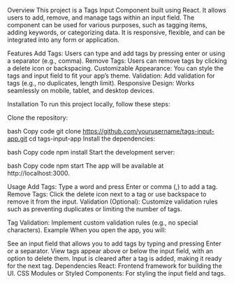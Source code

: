 Overview
This project is a Tags Input Component built using React. It allows users to add, remove, and manage tags within an input field. The component can be used for various purposes, such as tagging items, adding keywords, or categorizing data. It is responsive, flexible, and can be integrated into any form or application.

Features
Add Tags: Users can type and add tags by pressing enter or using a separator (e.g., comma).
Remove Tags: Users can remove tags by clicking a delete icon or backspacing.
Customizable Appearance: You can style the tags and input field to fit your app’s theme.
Validation: Add validation for tags (e.g., no duplicates, length limit).
Responsive Design: Works seamlessly on mobile, tablet, and desktop devices.

Installation
To run this project locally, follow these steps:

Clone the repository:

bash
Copy code
git clone https://github.com/yourusername/tags-input-app.git
cd tags-input-app
Install the dependencies:

bash
Copy code
npm install
Start the development server:

bash
Copy code
npm start
The app will be available at http://localhost:3000.

Usage
Add Tags: Type a word and press Enter or comma (,) to add a tag.
Remove Tags: Click the delete icon next to a tag or use backspace to remove it from the input.
Validation (Optional): Customize validation rules such as preventing duplicates or limiting the number of tags.

Tag Validation: Implement custom validation rules (e.g., no special characters).
Example
When you open the app, you will:

See an input field that allows you to add tags by typing and pressing Enter or a separator.
View tags appear above or below the input field, with an option to delete them.
Input is cleared after a tag is added, making it ready for the next tag.
Dependencies
React: Frontend framework for building the UI.
CSS Modules or Styled Components: For styling the input field and tags.
